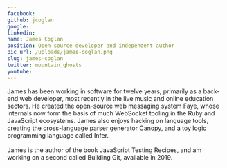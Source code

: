 ```yaml
---
facebook: 
github: jcoglan
google: 
linkedin: 
name: James Coglan
position: Open source developer and independent author
pic_url: /uploads/james-coglan.png
slug: james-coglan
twitter: mountain_ghosts
youtube: 
---
```

<p>James has been working in software for twelve years, primarily as a back-end web developer, most recently in the live music and online education sectors. He&nbsp;created the open-source web messaging system Faye, whose internals now form the&nbsp;basis of much WebSocket tooling in the Ruby and JavaScript ecosystems. James also enjoys hacking on language tools, creating the cross-language parser generator Canopy, and a toy logic&nbsp; programming language called Infer.<br />
<br />
James is the author of the book JavaScript Testing Recipes, and am working on a second called Building Git, available in 2019.</p>
